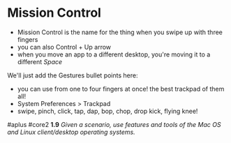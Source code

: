 # Mission Control 

- Mission Control is the name for the thing when you swipe up with three fingers
- you can also Control + Up arrow
- when you move an app to a different desktop, you're moving it to a different *Space*

We'll just add the Gestures bullet points here: 

- you can use from one to four fingers at once! the best trackpad of them all!
- System Preferences > Trackpad
- swipe, pinch, click, tap, dap, bop, chop, drop kick, flying knee!

#aplus #core2 **1.9** *Given a scenario, use features and tools of the Mac OS and Linux client/desktop operating systems.* 
